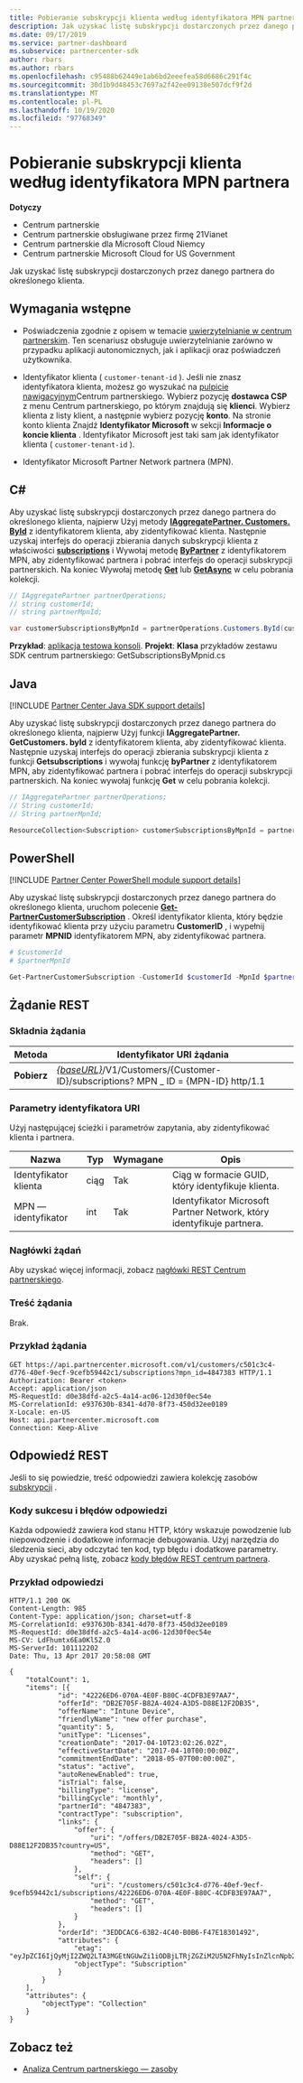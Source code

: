 ```yaml
---
title: Pobieranie subskrypcji klienta według identyfikatora MPN partnera
description: Jak uzyskać listę subskrypcji dostarczonych przez danego partnera do określonego klienta.
ms.date: 09/17/2019
ms.service: partner-dashboard
ms.subservice: partnercenter-sdk
author: rbars
ms.author: rbars
ms.openlocfilehash: c95488b62449e1ab6bd2eeefea58d6686c291f4c
ms.sourcegitcommit: 30d1b9d48453c7697a2f42ee09138e507dcf9f2d
ms.translationtype: MT
ms.contentlocale: pl-PL
ms.lasthandoff: 10/19/2020
ms.locfileid: "97768349"
---
```

# <a name="get-a-customers-subscriptions-by-partner-mpn-id"></a>Pobieranie subskrypcji klienta według identyfikatora MPN partnera

**Dotyczy**

- Centrum partnerskie
- Centrum partnerskie obsługiwane przez firmę 21Vianet
- Centrum partnerskie dla Microsoft Cloud Niemcy
- Centrum partnerskie Microsoft Cloud for US Government

Jak uzyskać listę subskrypcji dostarczonych przez danego partnera do określonego klienta.

## <a name="prerequisites"></a>Wymagania wstępne

- Poświadczenia zgodnie z opisem w temacie [uwierzytelnianie w centrum partnerskim](partner-center-authentication.md). Ten scenariusz obsługuje uwierzytelnianie zarówno w przypadku aplikacji autonomicznych, jak i aplikacji oraz poświadczeń użytkownika.

- Identyfikator klienta ( `customer-tenant-id` ). Jeśli nie znasz identyfikatora klienta, możesz go wyszukać na [pulpicie nawigacyjnym](https://partner.microsoft.com/dashboard)Centrum partnerskiego. Wybierz pozycję **dostawca CSP** z menu Centrum partnerskiego, po którym znajdują się **klienci**. Wybierz klienta z listy klient, a następnie wybierz pozycję **konto**. Na stronie konto klienta Znajdź **Identyfikator Microsoft** w sekcji **Informacje o koncie klienta** . Identyfikator Microsoft jest taki sam jak identyfikator klienta ( `customer-tenant-id` ).

- Identyfikator Microsoft Partner Network partnera (MPN).

## <a name="c"></a>C\#

Aby uzyskać listę subskrypcji dostarczonych przez danego partnera do określonego klienta, najpierw Użyj metody [**IAggregatePartner. Customers. ById**](/dotnet/api/microsoft.store.partnercenter.customers.icustomercollection.byid) z identyfikatorem klienta, aby zidentyfikować klienta. Następnie uzyskaj interfejs do operacji zbierania danych subskrypcji klienta z właściwości [**subscriptions**](/dotnet/api/microsoft.store.partnercenter.customers.icustomer.subscriptions) i Wywołaj metodę [**ByPartner**](/dotnet/api/microsoft.store.partnercenter.subscriptions.isubscriptioncollection.bypartner) z identyfikatorem MPN, aby zidentyfikować partnera i pobrać interfejs do operacji subskrypcji partnerskich. Na koniec Wywołaj metodę [**Get**](/dotnet/api/microsoft.store.partnercenter.genericoperations.ientireentitycollectionretrievaloperations-2.get) lub [**GetAsync**](/dotnet/api/microsoft.store.partnercenter.genericoperations.ientireentitycollectionretrievaloperations-2.getasync) w celu pobrania kolekcji.

```csharp
// IAggregatePartner partnerOperations;
// string customerId;
// string partnerMpnId;

var customerSubscriptionsByMpnId = partnerOperations.Customers.ById(customerId).Subscriptions.ByPartner(partnerMpnId).Get();
```

**Przykład**: [aplikacja testowa konsoli](console-test-app.md). **Projekt**: **Klasa** przykładów zestawu SDK centrum partnerskiego: GetSubscriptionsByMpnid.cs

## <a name="java"></a>Java

[!INCLUDE [Partner Center Java SDK support details](../includes/java-sdk-support.md)]

Aby uzyskać listę subskrypcji dostarczonych przez danego partnera do określonego klienta, najpierw Użyj funkcji **IAggregatePartner. GetCustomers. byId** z identyfikatorem klienta, aby zidentyfikować klienta. Następnie uzyskaj interfejs do operacji zbierania subskrypcji klienta z funkcji **Getsubscriptions** i wywołaj funkcję **byPartner** z identyfikatorem MPN, aby zidentyfikować partnera i pobrać interfejs do operacji subskrypcji partnerskich. Na koniec wywołaj funkcję **Get** w celu pobrania kolekcji.

```java
// IAggregatePartner partnerOperations;
// String customerId;
// String partnerMpnId;

ResourceCollection<Subscription> customerSubscriptionsByMpnId = partnerOperations.getCustomers().byId(customerId).getSubscriptions().byPartner(partnerMpnId).get();
```

## <a name="powershell"></a>PowerShell

[!INCLUDE [Partner Center PowerShell module support details](../includes/powershell-module-support.md)]

Aby uzyskać listę subskrypcji dostarczonych przez danego partnera do określonego klienta, uruchom polecenie [**Get-PartnerCustomerSubscription**](https://github.com/Microsoft/Partner-Center-PowerShell/blob/master/docs/help/Get-PartnerCustomerSubscription.md) . Określ identyfikator klienta, który będzie identyfikować klienta przy użyciu parametru **CustomerID** , i wypełnij parametr **MPNID** identyfikatorem MPN, aby zidentyfikować partnera.

```powershell
# $customerId
# $partnerMpnId

Get-PartnerCustomerSubscription -CustomerId $customerId -MpnId $partnerMpnId
```

## <a name="rest-request"></a>Żądanie REST

### <a name="request-syntax"></a>Składnia żądania

| Metoda  | Identyfikator URI żądania |
|---------|----------------------------------------------------------------------------------------------------------------|
| **Pobierz** | [*{baseURL}*](partner-center-rest-urls.md)/V1/Customers/{Customer-ID}/subscriptions? MPN \_ ID = {MPN-ID} http/1.1 |

### <a name="uri-parameters"></a>Parametry identyfikatora URI

Użyj następującej ścieżki i parametrów zapytania, aby zidentyfikować klienta i partnera.

| Nazwa        | Typ   | Wymagane | Opis                                                 |
|-------------|--------|----------|-------------------------------------------------------------|
| Identyfikator klienta | ciąg | Tak      | Ciąg w formacie GUID, który identyfikuje klienta.       |
| MPN — identyfikator      | int    | Tak      | Identyfikator Microsoft Partner Network, który identyfikuje partnera. |

### <a name="request-headers"></a>Nagłówki żądań

Aby uzyskać więcej informacji, zobacz [nagłówki REST Centrum partnerskiego](headers.md).

### <a name="request-body"></a>Treść żądania

Brak.

### <a name="request-example"></a>Przykład żądania

```http
GET https://api.partnercenter.microsoft.com/v1/customers/c501c3c4-d776-40ef-9ecf-9cefb59442c1/subscriptions?mpn_id=4847383 HTTP/1.1
Authorization: Bearer <token>
Accept: application/json
MS-RequestId: d0e38dfd-a2c5-4a14-ac06-12d30f0ec54e
MS-CorrelationId: e937630b-8341-4d70-8f73-450d32ee0189
X-Locale: en-US
Host: api.partnercenter.microsoft.com
Connection: Keep-Alive
```

## <a name="rest-response"></a>Odpowiedź REST

Jeśli to się powiedzie, treść odpowiedzi zawiera kolekcję zasobów [subskrypcji](subscription-resources.md) .

### <a name="response-success-and-error-codes"></a>Kody sukcesu i błędów odpowiedzi

Każda odpowiedź zawiera kod stanu HTTP, który wskazuje powodzenie lub niepowodzenie i dodatkowe informacje debugowania. Użyj narzędzia do śledzenia sieci, aby odczytać ten kod, typ błędu i dodatkowe parametry. Aby uzyskać pełną listę, zobacz [kody błędów REST centrum partnera](error-codes.md).

### <a name="response-example"></a>Przykład odpowiedzi

```http
HTTP/1.1 200 OK
Content-Length: 985
Content-Type: application/json; charset=utf-8
MS-CorrelationId: e937630b-8341-4d70-8f73-450d32ee0189
MS-RequestId: d0e38dfd-a2c5-4a14-ac06-12d30f0ec54e
MS-CV: LdFhumtx6Ea0Kl5Z.0
MS-ServerId: 101112202
Date: Thu, 13 Apr 2017 20:58:08 GMT

{
    "totalCount": 1,
    "items": [{
            "id": "42226ED6-070A-4E0F-B80C-4CDFB3E97AA7",
            "offerId": "DB2E705F-B82A-4024-A3D5-D88E12F2DB35",
            "offerName": "Intune Device",
            "friendlyName": "new offer purchase",
            "quantity": 5,
            "unitType": "Licenses",
            "creationDate": "2017-04-10T23:02:26.02Z",
            "effectiveStartDate": "2017-04-10T00:00:00Z",
            "commitmentEndDate": "2018-05-07T00:00:00Z",
            "status": "active",
            "autoRenewEnabled": true,
            "isTrial": false,
            "billingType": "license",
            "billingCycle": "monthly",
            "partnerId": "4847383",
            "contractType": "subscription",
            "links": {
                "offer": {
                    "uri": "/offers/DB2E705F-B82A-4024-A3D5-D88E12F2DB35?country=US",
                    "method": "GET",
                    "headers": []
                },
                "self": {
                    "uri": "/customers/c501c3c4-d776-40ef-9ecf-9cefb59442c1/subscriptions/42226ED6-070A-4E0F-B80C-4CDFB3E97AA7",
                    "method": "GET",
                    "headers": []
                }
            },
            "orderId": "3EDDCAC6-63B2-4C40-B0B6-F47E18301492",
            "attributes": {
                "etag": "eyJpZCI6IjQyMjI2ZWQ2LTA3MGEtNGUwZi1iODBjLTRjZGZiM2U5N2FhNyIsInZlcnNpb24iOjF9",
                "objectType": "Subscription"
            }
        }
    ],
    "attributes": {
        "objectType": "Collection"
    }
}
```

## <a name="see-also"></a>Zobacz też

- [Analiza Centrum partnerskiego — zasoby](partner-center-analytics-resources.md)
